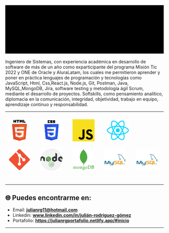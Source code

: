 
<img src="./img/GifConsole.gif">

<br>

Ingeniero de Sistemas, con experiencia académica en desarrollo de software de más de un año como exparticipante del programa Misión Tic 2022 y ONE de Oracle y AluraLatam, los cuales me permitieron aprender y poner en práctica lenguajes de programación y tecnologías como JavaScript, Html, Css,React.js, Node.js, Git, Postman, Java, MySQL,MongoDB, Jira, software testing y metodología ágil Scrum, mediante el desarrollo de proyectos. Softskills, como pensamiento analítico, diplomacia en la comunicación, integridad, objetividad, trabajo en equipo, aprendizaje continuo y responsabilidad.

---------

<img width="70px" 
    height="70px" 
    style="margin: 10px"
    src="./img/html.svg"> &nbsp;
<img width="70px" 
    height="70px" 
    style="margin: 10px"
    src="./img/css.svg"> &nbsp;
<img width="70px" 
    height="70px" 
    style="margin: 10px"
    src="./img/javascript.svg"> &nbsp; &nbsp;
<img width="70px" 
    height="70px" 
    style="margin: 10px"
    src="./img/react.svg"> &nbsp;
<img width="70px" 
    height="70px" 
    style="margin: 10px"
    src="./img/git.png"> &nbsp;
<img width="70px" 
    height="70px" 
    style="margin: 10px"
    src="./img/nodejs.png"> &nbsp;
<img width="70px" 
    height="70px" 
    style="margin: 10px"
    src="./img/mongodb.svg"> &nbsp;
<img width="70px" 
    height="70px" 
    style="margin: 10px"
    src="./img/mysql.svg"> &nbsp;
<img width="70px" 
    height="70px" 
    style="margin: 10px"
    src="./img/mysql.svg"> &nbsp;

-----

## 🌐 Puedes encontrarme en:

- Email: **julianrg11@hotmail.com**
- Linkedin: **www.linkedin.com/in/julián-rodríguez-gómez**
- Portafolio: **https://julianrgportafolio.netlify.app/#inicio**

 
--------
